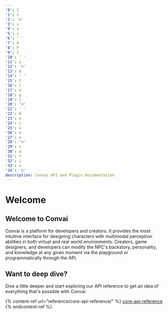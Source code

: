```yaml
---
'0': C
'1': o
'2': 'n'
'3': v
'4': a
'5': i
'6': ' '
'7': A
'8': P
'9': I
'10': ' '
'11': a
'12': 'n'
'13': d
'14': ' '
'15': P
'16': l
'17': u
'18': g
'19': i
'20': 'n'
'21': ' '
'22': D
'23': o
'24': c
'25': u
'26': m
'27': e
'28': 'n'
'29': t
'30': a
'31': t
'32': i
'33': o
'34': 'n'
description: Convai API and Plugin Documentation
---
```


# Welcome

## Welcome to Convai

Convai is a platform for developers and creators. It provides the most intuitive interface for designing characters with multimodal perception abilities in both virtual and real world environments. Creators, game designers, and developers can modify the NPC's backstory, personality, and knowledge at any given moment via the playground or programmatically through the API.

## Want to deep dive?

Dive a little deeper and start exploring our API reference to get an idea of everything that's possible with Convai:

{% content-ref url="reference/core-api-reference/" %}
[core-api-reference](reference/core-api-reference/)
{% endcontent-ref %}
